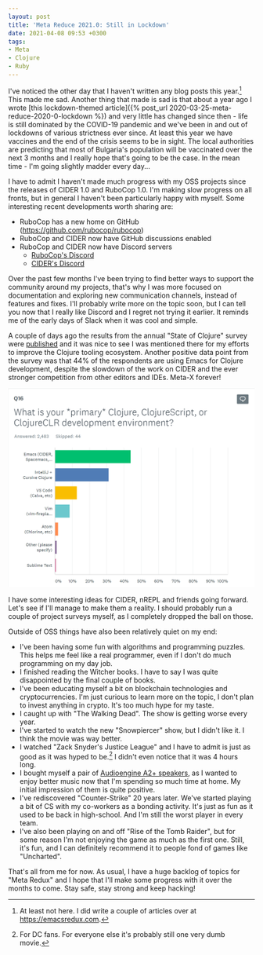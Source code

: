 ```yaml
---
layout: post
title: 'Meta Reduce 2021.0: Still in Lockdown'
date: 2021-04-08 09:53 +0300
tags:
- Meta
- Clojure
- Ruby
---
```


I've noticed the other day that I haven't written any blog posts this
year.[^1] This made me sad. Another thing that made is sad is that about
a year ago I wrote [this lockdown-themed article]({% post_url 2020-03-25-meta-reduce-2020-0-lockdown %})
and very little has changed since then - life is still dominated by the COVID-19
pandemic and we've been in and out of lockdowns of various strictness ever since.
At least this year we have vaccines and the end of the crisis seems to be in sight.
The local authorities are predicting that most of Bulgaria's population will be vaccinated
over the next 3 months and I really hope that's going to be the case. In the mean time -
I'm going slightly madder every day...

I have to admit I haven't made much progress with my OSS projects since the releases of CIDER 1.0
and RuboCop 1.0. I'm making slow progress on all fronts, but in general I haven't been particularly
happy with myself. Some interesting recent developments worth sharing are:

- RuboCop has a new home on GitHub (<https://github.com/rubocop/rubocop>)
- RuboCop and CIDER now have GitHub discussions enabled
- RuboCop and CIDER now have Discord servers
  - [RuboCop's Discord](https://discord.gg/wJjWvGRDmm)
  - [CIDER's Discord](https://discord.gg/32qfjATb3Q)

Over the past few months I've been trying to find better ways to support the community around my projects, that's
why I was more focused on documentation and exploring new communication channels, instead of features and fixes.
I'll probably write more on the topic soon, but I can tell you now that I really like Discord and I regret not
trying it earlier. It reminds me of the early days of Slack when it was cool and simple.

A couple of days ago the results from the annual "State of Clojure" survey were [published](https://clojure.org/news/2021/04/06/state-of-clojure-2021)
and it was nice to see I was mentioned there for my efforts to improve the Clojure tooling ecosystem. Another positive data point
from the survey was that 44% of the respondents are using Emacs for Clojure development, despite the slowdown of the work on CIDER and
the ever stronger competition from other editors and IDEs. Meta-X forever!

![Survey Results](/assets/images/clojure_survey_2021_results.png)

I have some interesting ideas for CIDER, nREPL and friends going forward. Let's see
if I'll manage to make them a reality. I should probably run a couple of project surveys myself, as I completely dropped the ball on those.

Outside of OSS things have also been relatively quiet on my end:

- I've been having some fun with algorithms and programming puzzles. This helps me
feel like a real programmer, even if I don't do much programming on my day job.
- I finished reading the Witcher books. I have to say I was quite disappointed by the final couple of books.
- I've been educating myself a bit on blockchain technologies and cryptocurrencies. I'm just curious to learn more on the topic, I don't plan to invest anything in crypto. It's too much hype for my taste.
- I caught up with "The Walking Dead". The show is getting worse every year.
- I've started to watch the new "Snowpiercer" show, but I didn't like it. I think the movie was way better.
- I watched "Zack Snyder's Justice League" and I have to admit is just as good as it was hyped to be.[^2] I didn't even notice that it was 4 hours long.
- I bought myself a pair of [Audioengine A2+ speakers](https://audioengineusa.com/shop/wirelessspeakers/a2-wireless-computer-speakers/), as I wanted to enjoy better music now that I'm spending so much time at home. My initial impression of them is quite positive.
- I've rediscovered "Counter-Strike" 20 years later. We've started playing a bit of CS with my co-workers as a bonding activity. It's just as fun as it used to be back in high-school. And I'm still the worst player in every team.
- I've also been playing on and off "Rise of the Tomb Raider", but for some reason I'm not enjoying the game as much as the first one. Still, it's fun, and I can definitely recommend it to people fond of games like "Uncharted".

That's all from me for now. As usual, I have a huge backlog of topics for "Meta Redux" and I hope that I'll make some progress with it over the months to come. Stay safe, stay strong and keep hacking!

[^1]: At least not here. I did write a couple of articles over at <https://emacsredux.com>.
[^2]: For DC fans. For everyone else it's probably still one very dumb movie.
